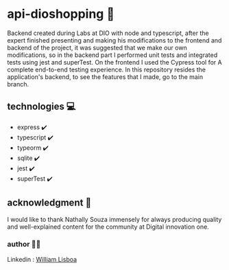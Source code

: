 # api-dioshopping :book:

Backend created during Labs at DIO with node and typescript,
after the expert finished presenting and making his modifications to the frontend and backend
of the project, it was suggested that we make our own modifications, so in the backend part I 
performed unit tests and integrated tests using jest and superTest. On the frontend I used the 
Cypress tool for A complete end-to-end testing experience. In this repository resides the application's backend, 
to see the features that I made, go to the main branch.

## technologies :computer:

- express :heavy_check_mark:
- typescript :heavy_check_mark:
- typeorm :heavy_check_mark:
- sqlite :heavy_check_mark:
- jest :heavy_check_mark:
- superTest :heavy_check_mark:

##  acknowledgment :handshake:

I would like to thank Nathally Souza immensely for always producing 
quality and well-explained content for the community at Digital innovation one.

### author :raising_hand_man:

Linkedin : [William Lisboa](https://www.linkedin.com/in/william-lisboa-50340618a/)
